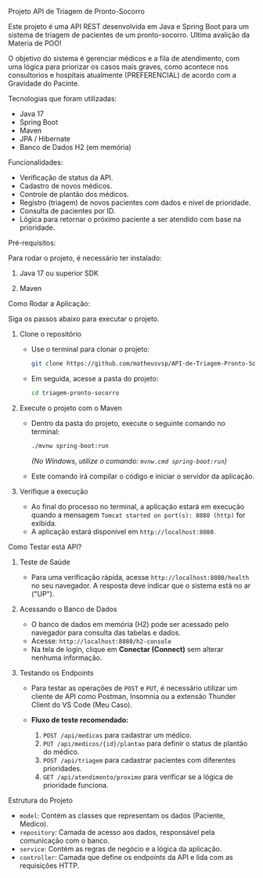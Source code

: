 Projeto API de Triagem de Pronto-Socorro

Este projeto é uma API REST desenvolvida em Java e Spring Boot para um sistema de triagem de pacientes de um pronto-socorro.
Ultima avalição da Materia de POO!

O objetivo do sistema é gerenciar médicos e a fila de atendimento, com uma lógica para priorizar os casos mais graves, como acontece nos consultorios e hospitais atualmente (PREFERENCIAL) de acordo com a Gravidade do Pacinte.

Tecnologias que foram utilizadas:
* Java 17
* Spring Boot
* Maven
* JPA / Hibernate
* Banco de Dados H2 (em memória)

Funcionalidades:
* Verificação de status da API.
* Cadastro de novos médicos.
* Controle de plantão dos médicos.
* Registro (triagem) de novos pacientes com dados e nível de prioridade.
* Consulta de pacientes por ID.
* Lógica para retornar o próximo paciente a ser atendido com base na prioridade.

Pré-requisitos:

Para rodar o projeto, é necessário ter instalado:

1.  Java 17 ou superior SDK

2.  Maven

Como Rodar a Aplicação:

Siga os passos abaixo para executar o projeto.

1. Clone o repositório
   * Use o terminal para clonar o projeto:
     ```bash
     git clone https://github.com/matheusvsp/API-de-Triagem-Pronto-Socorro/
     ```
   * Em seguida, acesse a pasta do projeto:
     ```bash
     cd triagem-pronto-socorro
     ```

2. Execute o projeto com o Maven
   * Dentro da pasta do projeto, execute o seguinte comando no terminal:
     ```bash
     ./mvnw spring-boot:run
     ```
     *(No Windows, utilize o comando: `mvnw.cmd spring-boot:run`)*

   * Este comando irá compilar o código e iniciar o servidor da aplicação.

3. Verifique a execução
   * Ao final do processo no terminal, a aplicação estará em execução quando a mensagem `Tomcat started on port(s): 8080 (http)` for exibida.
   * A aplicação estará disponível em `http://localhost:8080`.

Como Testar está API?

1. Teste de Saúde
   * Para uma verificação rápida, acesse `http://localhost:8080/health` no seu navegador. A resposta deve indicar que o sistema está no ar ("UP").

2. Acessando o Banco de Dados
   * O banco de dados em memória (H2) pode ser acessado pelo navegador para consulta das tabelas e dados.
   * Acesse: `http://localhost:8080/h2-console`
   * Na tela de login, clique em **Conectar (Connect)** sem alterar nenhuma informação.

3. Testando os Endpoints
   * Para testar as operações de `POST` e `PUT`, é necessário utilizar um cliente de API como Postman, Insomnia ou a extensão Thunder Client do VS Code (Meu Caso).

   * **Fluxo de teste recomendado:**
     1.  `POST /api/medicos` para cadastrar um médico.
     2.  `PUT /api/medicos/{id}/plantao` para definir o status de plantão do médico.
     3.  `POST /api/triagem` para cadastrar pacientes com diferentes prioridades.
     4.  `GET /api/atendimento/proximo` para verificar se a lógica de prioridade funciona.


Estrutura do Projeto

* `model`: Contém as classes que representam os dados (Paciente, Medico).
* `repository`: Camada de acesso aos dados, responsável pela comunicação com o banco.
* `service`: Contém as regras de negócio e a lógica da aplicação.
* `controller`: Camada que define os endpoints da API e lida com as requisições HTTP.

